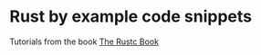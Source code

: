 # Rust by example code snippets

Tutorials from the book [The Rustc Book](https://doc.rust-lang.org/rustc/index.html)
